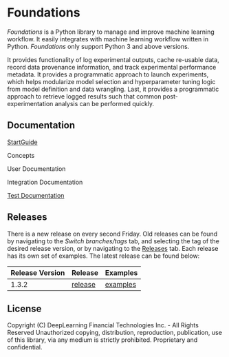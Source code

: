 # Foundations
*Foundations* is a Python library to manage and improve machine learning workflow. It easily integrates with machine learning workflow written in Python.
*Foundations* only support Python 3 and above versions.

It provides functionality of log experimental outputs, cache re-usable data, record data provenance information, and track experimental performance metadata. It provides a programmatic approach to launch experiments, which helps modularize model selection and hyperparameter tuning logic from model definition and data wrangling. Last, it provides a programmatic approach to retrieve logged results such that common post-experimentation analysis can be performed quickly.

## Documentation

[StartGuide](documentation/STARTGUIDE.md)

Concepts

User Documentation

Integration Documentation

[Test Documentation](documentation/TESTGUIDE.md)

## Releases
There is a new release on every second Friday. Old releases can be found by navigating to the *Switch branches/tags* tab, and selecting the tag of the desired release version, or by navigating to the [Releases](https://github.com/DeepLearnI/foundations/releases) tab. Each release has its own set of examples. The latest release can be found below:

|Release Version|Release|Examples|
|---|-------|--------|
|1.3.2|[release](https://github.com/DeepLearnI/foundations/releases/tag/1.3.2) | [examples](https://github.com/DeepLearnI/foundations/tree/1.3.2/examples) |


## License

Copyright (C) DeepLearning Financial Technologies Inc. - All Rights Reserved
Unauthorized copying, distribution, reproduction, publication, use of this library, via any medium is strictly prohibited. Proprietary and confidential.
